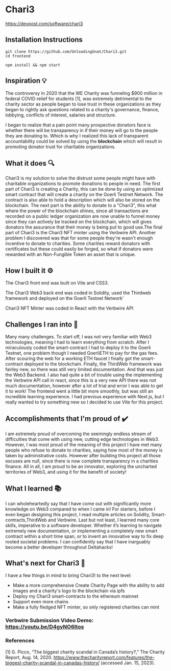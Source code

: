 # Chari3

https://devpost.com/software/chari3


## Installation Instructions

```
git clone https://github.com/UnloadingGnat/Chari3.git
cd frontend

npm install && npm start
```

## Inspiration 💡
The controversy in 2020 that the WE Charity was funneling $900 million in federal COVID relief for students [1], was extremely detrimental to the charity sector as people began to lose trust in these organizations as they began to rightly ask questions related to a charity's governance, finance, lobbying, conflicts of interest, salaries and structure.

I began to realize that a pain point many prospective donators face is whether there will be transparency in if their money will go to the people they are donating to. Which is why I realized this lack of transparent accountability could be solved by using the **blockchain** which will result in promoting donator trust for charitable organizations.

## What it does 🔍 

Chari3 is my solution to solve the distrust some people might have with charitable organizations to promote donations to people in need. The first part of Chari3 is creating a Charity, this can be done by using an optimized smart contract that will create a charity on the Goerli Testnet Network. The contract is also able to hold a description which will also be stored on the blockchain. The next part is the ability to donate to a "Chari3", this what where the power of the blockchain shines, since all transactions are recorded on a public ledger organization are now unable to funnel money since they can actively be tracked on the blockchain, which will gives donators the assurance that their money is being put to good use.The final part of Chari3 is the Chari3 NFT minter using the Verbwire API. Another problem I discovered was that for some people they're wasn't enough incentive to donate to charities. Some charities reward donators with certificates but these could easily be forged, so what if donators were rewarded with an Non-Fungible Token an asset that is unique. 

## How I built it ⚙️ 

The Chari3 front end was built on Vite and CSS3.

The Chari3 Web3 back end was coded in Solidity, used the Thirdweb framework and deployed on the Goerli Testnet Network'

Chari3 NFT Minter was coded in React with the Verbwire API

## Challenges I ran into 🚧 

Many many challenges. To start off, I was not very familiar with Web3 technologies, meaning I had to learn everything from scratch. After I miraculously coded the smart-contract I had to deploy it to the Goerli Testnet, one problem though I needed GoerliETH to pay for the gas fees. After scouring the web for a working ETH faucet I finally got the smart-contract deployed to the blockchain. Finally, the ThirdWeb framework was fairley new, so there was still very limited documentation. And that was just the Web3 Backend. I also had quite a bit of trouble using the implementing the Verbwire API call in react, since this is a very new API there was not much documentation, however after a lot of trial and error I was able to get it to work! The frontend went a little bit more smoothly, but was still an incredible learning experience. I had previous experience with Next.js, but I really wanted to try something new so I decided to use Vite for this project.

## Accomplishments that I'm proud of ✔️ 

I am extremely proud of overcoming the seemingly endless stream of difficulties that come with using new, cutting edge technologies in Web3. However, I was most proud of the meaning of this project I have met many people who refuse to donate to charities, saying how most of the money is taken by administrative costs. However after building this project all those excuses are null, since there is now complete transparency in a charities finance.  All in all, I am proud to be an innovator, exploring the uncharted territories of Web3, and using it for the benefit of society!

## What I learned 📚 

I can wholeheartedly say that I have come out with significantly more knowledge on Web3 compared to when I came in! For starters, before I even began designing this project, I read multiple articles on Solidity, Smart-contracts,ThirdWeb and Verbwire. Last but not least, I learned many core skills, imperative to a software developer. Whether it’s learning to navigate extremely new documentation, or implementing a completely new smart contract within a short time span, or to invent an innovative way to fix deep rooted societal problems. I can confidently say that I have inarguably become a better developer throughout Deltahacks!

## What's next for Chari3 🚀 

I have a few things in mind to bring Chari3! to the next level:

- Make a more comprehensive Create Charity Page with the ability to add images and a charity's logo to the blockchain via ipfs
- Deploy my Chari3 smart-contracts to the ethereum mainnet
- Support even more chains
- Make a fully fledged NFT minter, so only registered charities can mint

### Verbwire Submission Video Demo: https://youtu.be/D4gyNO6Itos

### References
[1] G. Picco, “The biggest charity scandal in Canada’s history?,” The Charity Report, Aug. 14, 2020. https://www.thecharityreport.com/features/the-biggest-charity-scandal-in-canadas-history/ (accessed Jan. 15, 2023).

‌
